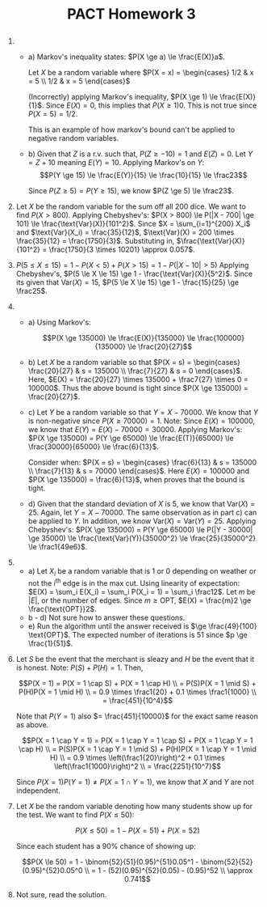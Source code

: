 # <p style="text-align:center"> **PACT Homework 3** </p>
1. <br>

    * a) Markov's inequality states: $P(X \ge a) \le \frac{E(X)}a$.

        Let $X$ be a random variable where $P(X = x) = \begin{cases} 1/2 & x = 5 \\ 1/2 & x = 5 \end{cases}$

        (Incorrectly) applying Markov's inequality, $P(X \ge 1) \le \frac{E(X)}{1}$. Since $E(X) = 0$, this implies that $P(X \ge 1) 0$. This is not true since $P(X = 5) = 1/2$.

        This is an example of how markov's bound can't be applied to negative random variables.
    * b) Given that $Z$ is a r.v. such that, $P(Z \ge -10)=1$ and $E(Z) = 0$. Let $Y = Z + 10$ meaning $E(Y) = 10$. Applying Markov's on $Y$:
        $$P(Y \ge 15) \le \frac{E(Y)}{15} \le \frac{10}{15} \le \frac23$$

        Since $P(Z \ge 5) = P(Y \ge 15)$, we know $P(Z \ge 5) \le \frac23$.
2. Let $X$ be the random variable for the sum off all $200$ dice. We want to find $P(X > 800)$. Applying Chebyshev's: $P(X > 800) \le P(|X - 700| \ge 101) \le \frac{\text{Var}(X)}{101^2}$. Since $X = \sum_{i=1}^{200} X_i$ and $\text{Var}(X_i) = \frac{35}{12}$, $\text{Var}(X) = 200 \times \frac{35}{12} = \frac{1750}{3}$. Substituting in, $\frac{\text{Var}(X)}{101^2} = \frac{1750}{3 \times 10201} \approx 0.057$.
3. $P(5 \le X \le 15) = 1 - P(X < 5) + P(X > 15) = 1 - P(|X - 10| > 5)$ Applying Chebyshev's, $P(5 \le X \le 15) \ge  1 - \frac{\text{Var}(X)}{5^2}$. Since its given that $\text{Var}(X) = 15$, $P(5 \le X \le 15) \ge 1 - \frac{15}{25} \ge \frac25$.
4. <br>

    * a) Using Markov's:

        $$P(X \ge 135000) \le \frac{E(X)}{135000} \le \frac{100000}{135000} \le \frac{20}{27}$$
    * b) Let $X$ be a random variable so that $P(X = s) = \begin{cases} \frac{20}{27} & s = 135000 \\ \frac{7}{27} & s = 0 \end{cases}$. Here, $E(X) = \frac{20}{27} \times 135000 + \frac7{27} \times 0 = 100000$. Thus the above bound is tight since $P(X \ge 135000) = \frac{20}{27}$.
    * c) Let $Y$ be a random variable so that $Y = X - 70000$. We know that $Y$ is non-negative since $P(X \ge 70000) = 1$. Note: Since $E(X) = 100000$, we know that $E(Y) = E(X) - 70000 = 30000$. Applying Markov's: $P(X \ge 135000) = P(Y \ge 65000) \le \frac{E(T)}{65000} \le \frac{30000}{65000} \le \frac{6}{13}$.

        Consider when: $P(X = s) = \begin{cases} \frac{6}{13} & s = 135000 \\ \frac{7}{13} & s = 70000 \end{cases}$. Here $E(X) = 100000$ and $P(X \ge 135000) = \frac{6}{13}$, when proves that the bound is tight.
    * d) Given that the standard deviation of $X$ is $5$, we know that $\text{Var}(X) = 25$. Again, let $Y = X - 70000$. The same observation as in part c) can be applied to $Y$. In addition, we know $\text{Var}(X) = \text{Var}(Y) = 25$. Applying Chebyshev's: $P(X \ge 135000) = P(Y \ge 65000) \le P(|Y - 30000| \ge 35000) \le \frac{\text{Var}(Y)}{35000^2} \le \frac{25}{35000^2} \le \frac1{49e6}$.
5. <br>

    * a) Let $X_i$ be a random variable that is $1$ or $0$ depending on weather or not the $i^\text{th}$ edge is in the max cut. Using linearity of expectation: $E(X) = \sum_i E(X_i) = \sum_i P(X_i = 1) = \sum_i \frac12$. Let $m$ be $|E|$, or the number of edges. Since $m \ge \text{OPT}$, $E(X) = \frac{m}2 \ge \frac{\text{OPT}}2$.
    * b - d) Not sure how to answer these questions.
    * e) Run the algorithm until the answer received is $\ge \frac{49}{100} \text{OPT}$. The expected number of iterations is $51$ since $p \ge \frac{1}{51}$.
6. Let $S$ be the event that the merchant is sleazy and $H$ be the event that it is honest. Note: $P(S) + P(H) = 1$. Then,

    $$P(X = 1) = P(X = 1 \cap S) + P(X = 1 \cap H) \\
    = P(S)P(X = 1 \mid S) + P(H)P(X = 1 \mid H) \\
    = 0.9 \times \frac1{20} + 0.1 \times \frac1{1000} \\
    = \frac{451}{10^4}$$
    
    Note that $P(Y=1)$ also $= \frac{451}{10000}$ for the exact same reason as above.

    $$P(X = 1 \cap Y = 1) = P(X = 1 \cap Y = 1 \cap S) + P(X = 1 \cap Y = 1 \cap H) \\
    = P(S)P(X = 1 \cap Y = 1 \mid S) + P(H)P(X = 1 \cap Y = 1 \mid H) \\
    = 0.9 \times \left(\frac1{20}\right)^2 + 0.1 \times \left(\frac1{1000}\right)^2 \\
    = \frac{2251}{10^7}$$

    Since $P(X = 1)P(Y = 1) \neq P(X = 1 \cap Y = 1)$, we know that $X$ and $Y$ are not independent.
7. Let $X$ be the random variable denoting how many students show up for the test. We want to find $P(X \le 50)$:

    $$P(X \le 50) = 1 - P(X = 51) + P(X = 52)$$

    Since each student has a $90\%$ chance of showing up:

    $$P(X \le 50) = 1 - \binom{52}{51}(0.95)^{51}0.05^1 - \binom{52}{52}(0.95)^{52}0.05^0 \\
    = 1 - (52)(0.95)^{52}(0.05) - (0.95)^52 \\
    \approx 0.741$$
8. Not sure, read the solution.